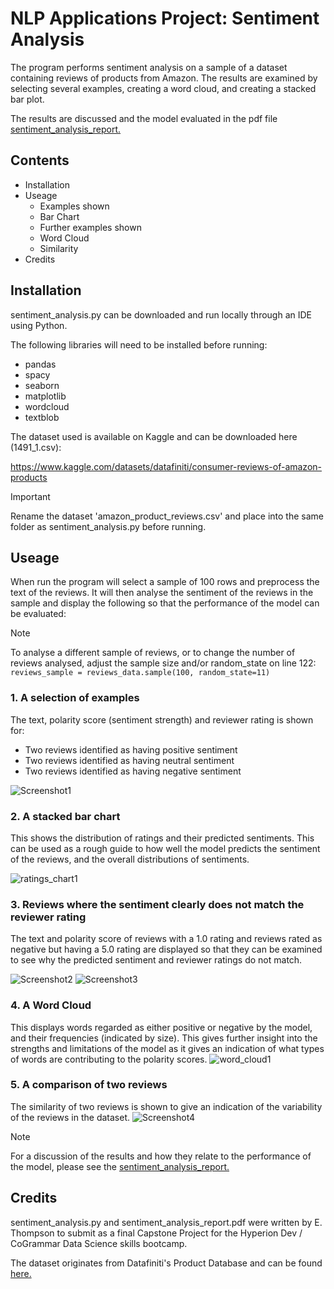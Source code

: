 # NLP Applications Project: Sentiment Analysis

The program performs sentiment analysis on a sample of a dataset containing reviews of products from Amazon. The results are examined by selecting several examples, creating a word cloud, and creating a stacked bar plot.

The results are discussed and the model evaluated in the pdf file [sentiment_analysis_report.](https://github.com/EnjoyRealTea/finalCapstone/blob/main/sentiment_analysis_report.pdf)

## Contents
  - Installation
  - Useage
    - Examples shown
    - Bar Chart
    - Further examples shown
    - Word Cloud
    - Similarity
  - Credits

## Installation
sentiment_analysis.py can be downloaded and run locally through an IDE using Python.

The following libraries will need to be installed before running:

- pandas
- spacy
- seaborn
- matplotlib
- wordcloud
- textblob

The dataset used is available on Kaggle and can be downloaded here (1491_1.csv):

https://www.kaggle.com/datasets/datafiniti/consumer-reviews-of-amazon-products

>[!IMPORTANT]
>Rename the dataset 'amazon_product_reviews.csv' and place into the same folder as sentiment_analysis.py before running.

## Useage

When run the program will select a sample of 100 rows and preprocess the text of the reviews. It will then analyse the sentiment of the reviews in the sample and display the following so that the performance of the model can be evaluated:

>[!Note]
> To analyse a different sample of reviews, or to change the number of reviews analysed, adjust the sample size and/or random_state on line 122:
> `reviews_sample = reviews_data.sample(100, random_state=11)` 

### 1. A selection of examples
The text, polarity score (sentiment strength) and reviewer rating is shown for:
   - Two reviews identified as having positive sentiment
   - Two reviews identified as having neutral sentiment
   - Two reviews identified as having negative sentiment
     
![Screenshot1](https://github.com/EnjoyRealTea/finalCapstone/assets/153746885/6521f19c-dcc6-44fe-8b2f-cb213949ec03)

### 2. A stacked bar chart
This shows the distribution of ratings and their predicted sentiments. This can be used as a rough guide to how well the model predicts the sentiment of the reviews, and the overall distributions of sentiments.

![ratings_chart1](https://github.com/EnjoyRealTea/finalCapstone/assets/153746885/c70cd25a-bce5-41f9-8623-cd20b030a37a)

### 3. Reviews where the sentiment clearly does not match the reviewer rating
The text and polarity score of reviews with a 1.0 rating and reviews rated as negative but having a 5.0 rating are displayed so that they can be examined to see why the predicted sentiment and reviewer ratings do not match.

![Screenshot2](https://github.com/EnjoyRealTea/finalCapstone/assets/153746885/cc85b6b1-8c2f-4ead-b6dd-5971561b5d6b)
![Screenshot3](https://github.com/EnjoyRealTea/finalCapstone/assets/153746885/a8874f1e-80a3-435d-aed3-abd79b2b09bb)

### 4. A Word Cloud
This displays words regarded as either positive or negative by the model, and their frequencies (indicated by size). This gives further insight into the strengths and limitations of the model as it gives an indication of what types of words are contributing to the polarity scores.
![word_cloud1](https://github.com/EnjoyRealTea/finalCapstone/assets/153746885/eb63219d-fe9e-459d-85da-54db9a2a40f4)
### 5. A comparison of two reviews
The similarity of two reviews is shown to give an indication of the variability of the reviews in the dataset.
![Screenshot4](https://github.com/EnjoyRealTea/finalCapstone/assets/153746885/cacdb634-6c7c-4478-80ed-1db59c0af25f)

>[!Note]
>For a discussion of the results and how they relate to the performance of the model, please see the [sentiment_analysis_report.](https://github.com/EnjoyRealTea/finalCapstone/blob/main/sentiment_analysis_report.pdf) 

## Credits

sentiment_analysis.py and sentiment_analysis_report.pdf were written by E. Thompson to submit as a final Capstone Project for the Hyperion Dev / CoGrammar Data Science skills bootcamp.


The dataset originates from Datafiniti's Product Database and can be found [here.](https://www.kaggle.com/datasets/datafiniti/consumer-reviews-of-amazon-products)



